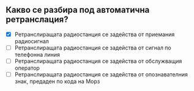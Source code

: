 ## Какво се разбира под автоматична ретранслация?

<!-- Верният отговор е отбелязан с [X] -->

- [X] Ретранслиращата радиостанция се задейства от приемания радиосигнал
- [ ] Ретранслиращата радиостанция се задейства от сигнал по телефонна линия
- [ ] Ретранслиращата радиостанция се задейства от обслужващия оператор
- [ ] Ретранслиращата радиостанция се задейства от опознавателния знак, предаден по кода на Морз
